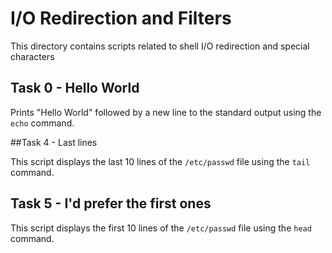 # I/O Redirection and Filters

This directory contains scripts related to shell I/O redirection and special characters

## Task 0 - Hello World
Prints "Hello World" followed by a new line to the standard output using the `echo` command.

##Task 4 - Last lines

This script displays the last 10 lines of the `/etc/passwd` file using the `tail` command.

## Task 5 - I'd prefer the first ones

This script displays the first 10 lines of the `/etc/passwd` file using the `head` command.
